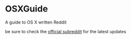 OSXGuide
========

A guide to OS X written Reddit

be sure to check the [official subreddit](http://www.reddit.com/r/RedditOSXGuide) for the latest updates